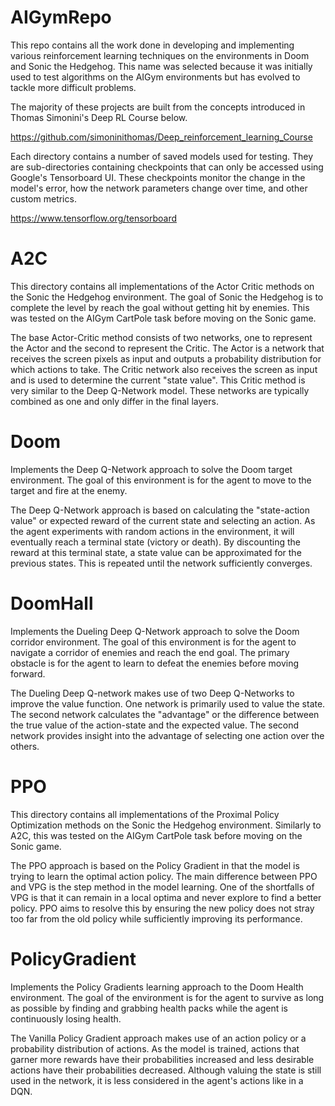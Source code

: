 # AIGymRepo

This repo contains all the work done in developing and implementing various reinforcement learning techniques on the environments in Doom and Sonic the Hedgehog. This name was selected because it was initially used to test algorithms on the AIGym environments but has evolved to tackle more difficult problems.

The majority of these projects are built from the concepts introduced in Thomas Simonini's Deep RL Course below. 

https://github.com/simoninithomas/Deep_reinforcement_learning_Course

Each directory contains a number of saved models used for testing. They are sub-directories containing checkpoints that can only be accessed using Google's Tensorboard UI. These checkpoints monitor the change in the model's error, how the network parameters change over time, and other custom metrics.

https://www.tensorflow.org/tensorboard

# A2C

This directory contains all implementations of the Actor Critic methods on the Sonic the Hedgehog environment. The goal of Sonic the Hedgehog is to complete the level by reach the goal without getting hit by enemies. This was tested on the AIGym CartPole task before moving on the Sonic game. 

The base Actor-Critic method consists of two networks, one to represent the Actor and the second to represent the Critic. The Actor is a network that receives the screen pixels as input and outputs a probability distribution for which actions to take. The Critic network also receives the screen as input and is used to determine the current "state value". This Critic method is very similar to the Deep Q-Network model. These networks are typically combined as one and only differ in the final layers.

# Doom

Implements the Deep Q-Network approach to solve the Doom target environment. The goal of this environment is for the agent to move to the target and fire at the enemy. 

The Deep Q-Network approach is based on calculating the "state-action value" or expected reward of the current state and selecting an action. As the agent experiments with random actions in the environment, it will eventually reach a terminal state (victory or death). By discounting the reward at this terminal state, a state value can be approximated for the previous states. This is repeated until the network sufficiently converges. 

# DoomHall

Implements the Dueling Deep Q-Network approach to solve the Doom corridor environment. The goal of this environment is for the agent to navigate a corridor of enemies and reach the end goal. The primary obstacle is for the agent to learn to defeat the enemies before moving forward.

The Dueling Deep Q-network makes use of two Deep Q-Networks to improve the value function. One network is primarily used to value the state. The second network calculates the "advantage" or the difference between the true value of the action-state and the expected value. The second network provides insight into the advantage of selecting one action over the others.

# PPO 

This directory contains all implementations of the Proximal Policy Optimization methods on the Sonic the Hedgehog environment. Similarly to A2C, this was tested on the AIGym CartPole task before moving on the Sonic game. 

The PPO approach is based on the Policy Gradient in that the model is trying to learn the optimal action policy. The main difference between PPO and VPG is the step method in the model learning. One of the shortfalls of VPG is that it can remain in a local optima and never explore to find a better policy. PPO aims to resolve this by ensuring the new policy does not stray too far from the old policy while sufficiently improving its performance. 

# PolicyGradient 

Implements the Policy Gradients learning approach to the Doom Health environment. The goal of the environment is for the agent to survive as long as possible by finding and grabbing health packs while the agent is continuously losing health. 

The Vanilla Policy Gradient approach makes use of an action policy or a probability distribution of actions. As the model is trained, actions that garner more rewards have their probabilities increased and less desirable actions have their probabilities decreased. Although valuing the state is still used in the network, it is less considered in the agent's actions like in a DQN. 



